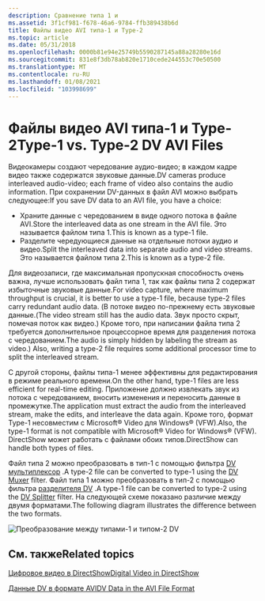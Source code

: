 ```yaml
---
description: Сравнение типа 1 и
ms.assetid: 3f1cf981-f678-46a6-9784-ffb389438b6d
title: Файлы видео AVI типа-1 и Type-2
ms.topic: article
ms.date: 05/31/2018
ms.openlocfilehash: 0000b81e94e25749b5590287145a88a28280e16d
ms.sourcegitcommit: 831e8f3db78ab820e1710cede244553c70e50500
ms.translationtype: MT
ms.contentlocale: ru-RU
ms.lasthandoff: 01/08/2021
ms.locfileid: "103998699"
---
```

# <a name="type-1-vs-type-2-dv-avi-files"></a><span data-ttu-id="6d2ec-103">Файлы видео AVI типа-1 и Type-2</span><span class="sxs-lookup"><span data-stu-id="6d2ec-103">Type-1 vs. Type-2 DV AVI Files</span></span>

<span data-ttu-id="6d2ec-104">Видеокамеры создают чередование аудио-видео; в каждом кадре видео также содержатся звуковые данные.</span><span class="sxs-lookup"><span data-stu-id="6d2ec-104">DV cameras produce interleaved audio-video; each frame of video also contains the audio information.</span></span> <span data-ttu-id="6d2ec-105">При сохранении DV-данных в файл AVI можно выбрать следующее:</span><span class="sxs-lookup"><span data-stu-id="6d2ec-105">If you save DV data to an AVI file, you have a choice:</span></span>

-   <span data-ttu-id="6d2ec-106">Храните данные с чередованием в виде одного потока в файле AVI.</span><span class="sxs-lookup"><span data-stu-id="6d2ec-106">Store the interleaved data as one stream in the AVI file.</span></span> <span data-ttu-id="6d2ec-107">Это называется файлом типа 1.</span><span class="sxs-lookup"><span data-stu-id="6d2ec-107">This is known as a type-1 file.</span></span>
-   <span data-ttu-id="6d2ec-108">Разделите чередующиеся данные на отдельные потоки аудио и видео.</span><span class="sxs-lookup"><span data-stu-id="6d2ec-108">Split the interleaved data into separate audio and video streams.</span></span> <span data-ttu-id="6d2ec-109">Это называется файлом типа 2.</span><span class="sxs-lookup"><span data-stu-id="6d2ec-109">This is known as a type-2 file.</span></span>

<span data-ttu-id="6d2ec-110">Для видеозаписи, где максимальная пропускная способность очень важна, лучше использовать файл типа 1, так как файлы типа 2 содержат избыточные звуковые данные.</span><span class="sxs-lookup"><span data-stu-id="6d2ec-110">For video capture, where maximum throughput is crucial, it is better to use a type-1 file, because type-2 files carry redundant audio data.</span></span> <span data-ttu-id="6d2ec-111">(В потоке видео по-прежнему есть звуковые данные.</span><span class="sxs-lookup"><span data-stu-id="6d2ec-111">(The video stream still has the audio data.</span></span> <span data-ttu-id="6d2ec-112">Звук просто скрыт, помечая поток как видео.) Кроме того, при написании файла типа 2 требуется дополнительное процессорное время для разделения потока с чередованием.</span><span class="sxs-lookup"><span data-stu-id="6d2ec-112">The audio is simply hidden by labeling the stream as video.) Also, writing a type-2 file requires some additional processor time to split the interleaved stream.</span></span>

<span data-ttu-id="6d2ec-113">С другой стороны, файлы типа-1 менее эффективны для редактирования в режиме реального времени.</span><span class="sxs-lookup"><span data-stu-id="6d2ec-113">On the other hand, type-1 files are less efficient for real-time editing.</span></span> <span data-ttu-id="6d2ec-114">Приложение должно извлекать звук из потока с чередованием, вносить изменения и переносить данные в промежутке.</span><span class="sxs-lookup"><span data-stu-id="6d2ec-114">The application must extract the audio from the interleaved stream, make the edits, and interleave the data again.</span></span> <span data-ttu-id="6d2ec-115">Кроме того, формат Type-1 несовместим с Microsoft® Video для Windows® (VFW).</span><span class="sxs-lookup"><span data-stu-id="6d2ec-115">Also, the type-1 format is not compatible with Microsoft® Video for Windows® (VFW).</span></span> <span data-ttu-id="6d2ec-116">DirectShow может работать с файлами обоих типов.</span><span class="sxs-lookup"><span data-stu-id="6d2ec-116">DirectShow can handle both types of files.</span></span>

<span data-ttu-id="6d2ec-117">Файл типа 2 можно преобразовать в тип-1 с помощью фильтра [DV мультиплексор](dv-muxer-filter.md) .</span><span class="sxs-lookup"><span data-stu-id="6d2ec-117">A type-2 file can be converted to type-1 using the [DV Muxer](dv-muxer-filter.md) filter.</span></span> <span data-ttu-id="6d2ec-118">Файл типа 1 можно преобразовать в тип-2 с помощью фильтра [разделителя DV](dv-splitter-filter.md) .</span><span class="sxs-lookup"><span data-stu-id="6d2ec-118">A type-1 file can be converted to type-2 using the [DV Splitter](dv-splitter-filter.md) filter.</span></span> <span data-ttu-id="6d2ec-119">На следующей схеме показано различие между двумя форматами.</span><span class="sxs-lookup"><span data-stu-id="6d2ec-119">The following diagram illustrates the difference between the two formats.</span></span>

![Преобразование между типами-1 и типом-2 DV](images/dv-filters3.png)

## <a name="related-topics"></a><span data-ttu-id="6d2ec-121">См. также</span><span class="sxs-lookup"><span data-stu-id="6d2ec-121">Related topics</span></span>

<dl> <dt>

[<span data-ttu-id="6d2ec-122">Цифровое видео в DirectShow</span><span class="sxs-lookup"><span data-stu-id="6d2ec-122">Digital Video in DirectShow</span></span>](digital-video-in-directshow.md)
</dt> <dt>

[<span data-ttu-id="6d2ec-123">Данные DV в формате AVI</span><span class="sxs-lookup"><span data-stu-id="6d2ec-123">DV Data in the AVI File Format</span></span>](dv-data-in-the-avi-file-format.md)
</dt> </dl>

 

 



